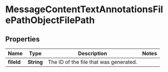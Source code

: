 # MessageContentTextAnnotationsFilePathObjectFilePath

## Properties
Name | Type | Description | Notes
------------ | ------------- | ------------- | -------------
**fileId** | **String** | The ID of the file that was generated. | 
